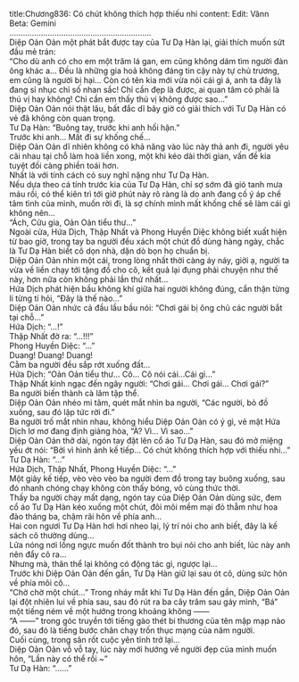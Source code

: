 title:Chương836: Có chút không thích hợp thiếu nhi
content:
Edit: Vânn<br>Beta: Gemini<br>………………………………………………………<br>Diệp Oản Oản một phát bắt được tay của Tư Dạ Hàn lại, giải thích muốn sứt đầu mẻ trán:<br>“Cho dù anh có cho em một trăm lá gan, em cũng không dám tìm người đàn ông khác a… Đều là những gia hoả không đáng tin cậy này tự chủ trương, em cũng là người bị hại… Còn có tên kia mới vừa nói cái gì á, anh ta đây là đang sỉ nhục chỉ số nhan sắc! Chỉ cần đẹp là được, ai quan tâm có phải là thú vị hay không! Chỉ cần em thấy thú vị không được sao…”<br>Diệp Oản Oản nói thật lâu, bất đắc dĩ bây giờ có giải thích với Tư Dạ Hàn có vẻ đã không còn quan trọng.<br>Tư Dạ Hàn: “Buông tay, trước khi anh hối hận.”<br>Trước khi anh… Mất đi sự khống chế…<br>Diệp Oản Oản dĩ nhiên không có khả năng vào lúc này thả anh đi, người yêu cãi nhau tại chỗ làm hoà liền xong, một khi kéo dài thời gian, vấn đề kia tuyệt đối càng phiền toái hơn.<br>Nhất là với tính cách có suy nghĩ nặng như Tư Dạ Hàn.<br>Nếu dựa theo cá tính trước kia của Tư Dạ Hàn, chỉ sợ sớm đã gió tanh mưa máu rồi, có thể kiên trì tới giờ phút này rõ ràng là do anh đang cố ý áp chế tâm tình của mình, muốn rời đi, là sợ chính mình mất khống chế sẽ làm cái gì không nên…<br>“Ách, Cửu gia, Oản Oản tiểu thư…”<br>Ngoài cửa, Hứa Dịch, Thập Nhất và Phong Huyền Diệc không biết xuất hiện từ bao giờ, trong tay ba người đều xách một chút đồ dùng hàng ngày, chắc là Tư Dạ Hàn biết cô dọn nhà, dặn dò bọn họ chuẩn bị.<br>Diệp Oản Oản nhìn một cái, trong lòng nhất thời càng áy náy, giời ạ, người ta vừa về liền chạy tới tặng đồ cho cô, kết quả lại đụng phải chuyện như thế này, hơn nữa còn không phải lần thứ nhất…<br>Hứa Dịch phát hiện bầu không khí giữa hai người không đúng, cẩn thận từng li từng tí hỏi, “Đây là thế nào…”<br>Diệp Oản Oản nhức cả đầu lầu bầu nói: “Chơi gái bị ông chủ các người bắt tại chỗ…”<br>Hứa Dịch: “…!”<br>Thập Nhất đờ ra: “…!!!”<br>Phong Huyền Diệc: “…”<br>Duang! Duang! Duang!<br>Cằm ba người đều sắp rớt xuống đất…<br>Hứa Dịch: “Oản Oản tiểu thư… Cô… Cô nói cái…Cái gì…”<br>Thập Nhất kinh ngạc đến ngây người: “Chơi gái… Chơi gái… Chơi gái?”<br>Ba người biến thành cà lăm tập thể.<br>Diệp Oản Oản nhéo mi tâm, quét mắt nhìn ba người, “Các người, bỏ đồ xuống, sau đó lập tức rời đi.”<br>Ba người trố mắt nhìn nhau, không hiểu Diệp Oản Oản có ý gì, vẻ mặt Hứa Dịch lơ mơ đang định giảng hòa, “À? Vì… Vì sao…”<br>Diệp Oản Oản thở dài, ngón tay đặt lên cổ áo Tư Dạ Hàn, sau đó mở miệng yếu ớt nói: “Bởi vì hình ảnh kế tiếp… Có chút không thích hợp với thiếu nhi…”<br>Tư Dạ Hàn: “…”<br>Hứa Dịch, Thập Nhất, Phong Huyền Diệc: “…”<br>Một giây kế tiếp, vèo vèo vèo ba người đem đồ trong tay buông xuống, sau đó nhanh chóng chạy không còn thấy bóng, vô cùng thức thời.<br>Thấy ba người chạy mất dạng, ngón tay của Diệp Oản Oản dùng sức, đem cổ áo Tư Dạ Hàn kéo xuống một chút, đôi môi mềm mại đỏ thẫm như hoa đào tháng ba, chậm rãi hôn về phía anh…<br>Hai con ngươi Tư Dạ Hàn hơi hơi nheo lại, lý trí nói cho anh biết, đây là kế sách cô thường dùng…<br>Lửa nóng nơi lồng ngực muốn đốt thành tro bụi nói cho anh biết, lúc này anh nên đẩy cô ra…<br>Nhưng mà, thân thể lại không có động tác gì, ngược lại…<br>Trước khi Diệp Oản Oản đến gần, Tư Dạ Hàn giữ lại sau ót cô, dùng sức hôn về phía môi cô…<br>“Chờ chờ một chút…” Trong nháy mắt khi Tư Dạ Hàn đến gần, Diệp Oản Oản lại đột nhiên lui về phía sau, sau đó rút ra ba cây trâm sau gáy mình, “Bá” một tiếng ném về một hướng trong khoảng không ——<br>“A ——” trong góc truyền tới tiếng gào thét bi thương của tên mập mạp nào đó, sau đó là tiếng bước chân chạy trốn thục mạng của năm người.<br>Cuối cùng, trong sân rốt cuộc yên tĩnh trở lại…<br>Diệp Oản Oản vỗ vỗ tay, lúc này mới hướng về người đẹp của mình muốn hôn, “Lần này có thể rồi ~”<br>Tư Dạ Hàn: “......”
